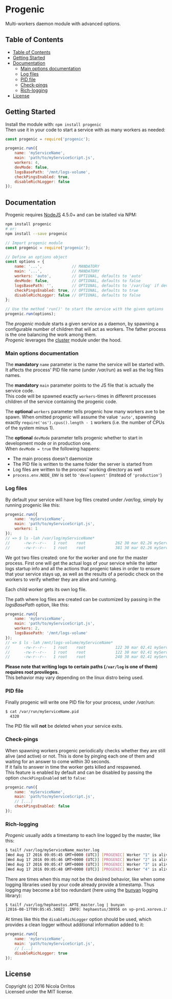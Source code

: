 # Progenic

Multi-workers daemon module with advanced options.


## Table of Contents

- [Table of Contents](#table-of-contents)
- [Getting Started](#getting-started)
- [Documentation](#documentation)
	- [Main options documentation](#main-options-documentation)
	- [Log files](#log-files)
	- [PID file](#pid-file)
	- [Check-pings](#check-pings)
	- [Rich-logging](#rich-logging)
- [License](#license)


## Getting Started

Install the module with: `npm install progenic`  
Then use it in your code to start a service with as many workers as needed:

```js
const progenic = require('progenic');

progenic.run({
    name: 'myServiceName',
    main: 'path/to/myServiceScript.js',
    workers: 4,
    devMode: false,
    logsBasePath: '/mnt/logs-volume',
    checkPingsEnabled: true,
	disableRichLogger: false
});
```


## Documentation

Progenic requires [NodeJS](https://nodejs.org/) 4.5.0+ and can be istalled via NPM:
```Bash
npm install progenic
# or:
npm install --save progenic
```

```js
// Import progenic module
const progenic = require('progenic');

// Define an options object
const options = {
    name: '...',         	 // MANDATORY
    main: '...',         	 // MANDATORY
    workers: 'auto',  		 // OPTIONAL, defaults to 'auto'
    devMode: false,   		 // OPTIONAL, defaults to false
    logsBasePath: '', 		 // OPTIONAL, defaults to '/var/log' if devMode === false, otherwise defaults to './'
    checkPingsEnabled: true, // OPTIONAL, defaults to true
	disableRichLogger: false // OPTIONAL, defaults to false
};

// Use the method 'run()' to start the service with the given options
progenic.run(options);
```

The _progenic_ module starts a given service as a daemon, by spawning a configurable number of children that will act as workers.
The father process is the one balancing the work among them.  
_Progenic_ leverages the [cluster](https://nodejs.org/api/cluster.html#cluster_cluster) module under the hood.

### Main options documentation

The **mandatory** `name` parameter is the name the service will be started with.
It affects the process' PID file name (under _/var/run_) as well as the log files names.

The **mandatory** `main` parameter points to the JS file that is actually the service code.  
This code will be spawned exactly `workers`-times in different processes children of the service containing the progenic code.

The **optional** `workers` parameter tells progenic how many workers ave to be spawn.
When omitted progenic will assume the value `'auto'`, spawning exactly `require('os').cpus().length - 1` workers (i.e. the number of CPUs of the system minus 1).

The **optional** `devMode` parameter tells progenic whether to start in development mode or in production one.  
When `devMode = true` the following happens:
- The main process doesn't daemonize
- The PID file is written to the same folder the server is started from
- Log files are written to the process' working directory as well
- `process.env.NODE_ENV` is set to `'development'` (instead of `'production'`)


### Log files

By default your service will have log files created under _/var/log_, simply by running progenic like this:
```js
progenic.run({
    name: 'myServiceName',
    main: 'path/to/myServiceScript.js',
    workers: 1
});
// => $ ls -lah /var/log/myServiceName*
//      -rw-r--r--   1 root    root             262 30 mar 02.26 myServiceName_1.log
//      -rw-r--r--   1 root    root             381 30 mar 02.26 myServiceName_master.log
```
We got two files created: one for the worker and one for the master process.
First one will get the actual logs of your service while the latter logs startup info and all the actions
that progenic takes in order to ensure that your service stays up,
as well as the results of a periodic check on the workers to verify whether they are alive and running.

Each child worker gets its own log file.

The path where log files are created can be customized by passing in the _logsBasePath_ option, like this:
```js
progenic.run({
    name: 'myServiceName',
    main: 'path/to/myServiceScript.js',
    workers: 2,
    logsBasePath: '/mnt/logs-volume'
});
// => $ ls -lah /mnt/logs-volume/myServiceName*
//      -rw-r--r--   1 root    root             122 30 mar 02.41 myServiceName_1.log
//      -rw-r--r--   1 root    root             122 30 mar 02.41 myServiceName_2.log
//      -rw-r--r--   1 root    root             240 30 mar 02.41 myServiceName_master.log
```

**Please note that writing logs to certain paths (`/var/log` is one of them) requires root provileges.**  
This behavior may vary depending on the linux distro being used.


### PID file

Finally progenic will write one PID file for your process, under _/var/run_:
```Bash
$ cat /var/run/myServiceName.pid
  4320
```
The PID file will **not** be deleted when your service exits.


### Check-pings

When spawning workers progenic periodically checks whether they are still alive (and active) or not.
This is done by pinging each one of them and waiting for an answer to come within 30 seconds.  
If it fails to answer in time the worker gets killed and respawned.  
This feature is enabled by default and can be disabled by passing the option `checkPingsEnabled` set to `false`:
```js
progenic.run({
    name: 'myServiceName',
    main: 'path/to/myServiceScript.js',
    // [...]
    checkPingsEnabled: false
});
```


### Rich-logging

_Progenic_ usually adds a timestamp to each line logged by the master, like this:
```Bash
$ tailf /var/log/myServiceName_master.log
[Wed Aug 17 2016 09:05:45 GMT+0000 (UTC)] [PROGENIC] Worker "1" is alive and kicking...
[Wed Aug 17 2016 09:05:46 GMT+0000 (UTC)] [PROGENIC] Worker "2" is alive and kicking...
[Wed Aug 17 2016 09:05:47 GMT+0000 (UTC)] [PROGENIC] Worker "3" is alive and kicking...
[Wed Aug 17 2016 09:05:48 GMT+0000 (UTC)] [PROGENIC] Worker "4" is alive and kicking...
```

There are times when this may not be the desired behavior, like when some logging libraries used by your code already provide a timestamp.
Thus logging may become a bit too redundant (here using the [bunyan](https://github.com/trentm/node-bunyan) logging library):
```Bash
$ tailf /var/log/hephaestus.APTE_master.log | bunyan
[2016-08-17T09:05:45.500Z]  INFO: hephaestus/30956 on vp-pre1.xorovo.it: [Wed Aug 17 2016 09:05:45 GMT+0000 (UTC)] [PROGENIC] Worker "1" is alive and kicking...
```

At times like this the `disableRichLogger` option should be used, which provides a clean logger without additional information added to it:
```js
progenic.run({
    name: 'myServiceName',
    main: 'path/to/myServiceScript.js',
    // [...]
    disableRichLogger: true
});
```


## License

Copyright (c) 2016 Nicola Orritos  
Licensed under the MIT license.
